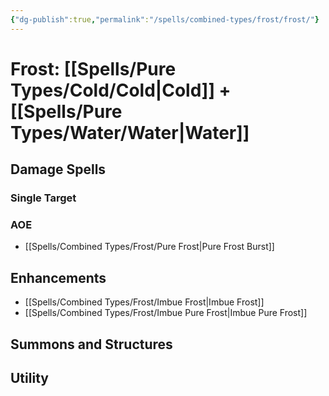 ```yaml
---
{"dg-publish":true,"permalink":"/spells/combined-types/frost/frost/"}
---
```


# Frost: [[Spells/Pure Types/Cold/Cold\|Cold]] + [[Spells/Pure Types/Water/Water\|Water]]
## Damage Spells

### Single Target

### AOE
- [[Spells/Combined Types/Frost/Pure Frost\|Pure Frost Burst]]
## Enhancements
- [[Spells/Combined Types/Frost/Imbue Frost\|Imbue Frost]]
- [[Spells/Combined Types/Frost/Imbue Pure Frost\|Imbue Pure Frost]]
## Summons and Structures

## Utility